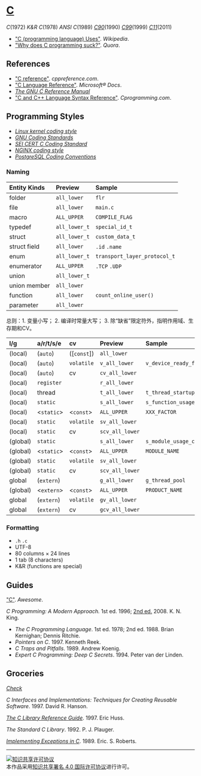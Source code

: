 # [C](http://open-std.org/jtc1/sc22/wg14/)

*C*(1972)
*K&R C*(1978)
*ANSI C*(1989)
[*C90*](https://iso.org/standard/17782.html)(1990)
[*C99*](https://iso.org/standard/29237.html)(1999)
[*C11*](https://iso.org/standard/57853.html)(2011)

+ ["C (programming language) Uses"](https://wikipedia.org/wiki/C_(programming_language)#Uses). *Wikipedia*.
+ ["Why does C programming suck?"](https://quora.com/Why-does-C-programming-suck). *Quora*.

## References

+ ["C reference"](http://cppreference.com/w/c). *cppreference.com*.
+ ["C Language Reference"](https://docs.microsoft.com/cpp/c-language/c-language-reference). *Microsoft® Docs*.
+ [*The GNU C Reference Manual*](https://gnu.org/software/gnu-c-manual/gnu-c-manual.html)
+ ["C and C++ Language Syntax Reference"](https://cprogramming.com/reference). *Cprogramming.com*.

## Programming Styles

+ [*Linux kernel coding style*](https://github.com/torvalds/linux/blob/master/Documentation/process/coding-style.rst)
+ [*GNU Coding Standards*](https://gnu.org/prep/standards/standards.html)
+ [*SEI CERT C Coding Standard*](https://wiki.sei.cmu.edu/confluence/display/c)
+ [*NGINX coding style*](https://nginx.com/resources/wiki/start/topics/examples/coding_style)
+ [*PostgreSQL Coding Conventions*](https://postgresql.org/docs/current/static/source.html)

### Naming

| Entity Kinds                     | Preview       | Sample                       |
|:-------------------------------- |:------------- |:---------------------------- |
| folder                           | `all_lower`   | `flr`                        |
| file                             | `all_lower`   | `main.c`                     |
| macro                            | `ALL_UPPER`   | `COMPILE_FLAG`               |
| typedef                          | `all_lower_t` | `special_id_t`               |
| struct                           | `all_lower_t` | `custom_data_t`              |
| struct field                     | `all_lower`   | `.id` `.name`                |
| enum                             | `all_lower_t` | `transport_layer_protocol_t` |
| enumerator                       | `ALL_UPPER`   | `.TCP` `.UDP`                |
| union                            | `all_lower_t` |                              |
| union member                     | `all_lower`   |                              |
| function                         | `all_lower`   | `count_online_user()`        |
| parameter                        | `all_lower`   |                              |

总则：1. 变量小写； 2. 编译时常量大写； 3. 除“缺省”限定符外，指明作用域、生存期和CV。

| l/g      | a/r/t/s/e  | cv           | Preview         | Sample                   |
|:-------- |:---------- |:------------ |:--------------- |:------------------------ |
| (local)  | (`auto`)   | ([`const`])  | `all_lower`     |                          |
| (local)  | (`auto`)   | `volatile`   | `v_all_lower`   | `v_device_ready_flag`    |
| (local)  | (`auto`)   | cv           | `cv_all_lower`  |                          |
| (local)  | `register` |              | `r_all_lower`   |                          |
| (local)  | thread     |              | `t_all_lower`   | `t_thread_startup_time`  |
| (local)  | `static`   |              | `s_all_lower`   | `s_function_usage_count` |
| (local)  | <`static`> | <`const`>    | `ALL_UPPER`     | `XXX_FACTOR`             |
| (local)  | `static`   | `volatile`   | `sv_all_lower`  |                          |
| (local)  | `static`   | cv           | `scv_all_lower` |                          |
| (global) | `static`   |              | `s_all_lower`   | `s_module_usage_count`   |
| (global) | <`static`> | <`const`>    | `ALL_UPPER`     | `MODULE_NAME`            |
| (global) | `static`   | `volatile`   | `sv_all_lower`  |                          |
| (global) | `static`   | cv           | `scv_all_lower` |                          |
| global   | (`extern`) |              | `g_all_lower`   | `g_thread_pool`          |
| (global) | <`extern`> | <`const`>    | `ALL_UPPER`     | `PRODUCT_NAME`           |
| global   | (`extern`) | `volatile`   | `gv_all_lower`  |                          |
| global   | (`extern`) | cv           | `gcv_all_lower` |                          |

### Formatting

+ `.h` `.c`
+ UTF-8
+ 80 columns × 24 lines
+ 1 tab (8 characters)
+ K&R (functions are special)

## Guides

["C"](https://notabug.org/koz.ross/awesome-c). *Awesome*.

*C Programming: A Modern Approach.* 1st ed. 1996; [2nd ed.](http://knking.com/books/c2) 2008. K. N. King.
+ *The C Programming Language*. 1st ed. 1978; 2nd ed. 1988. Brian Kernighan; Dennis Ritchie.
+ *Pointers on C*. 1997. Kenneth Reek.
+ *C Traps and Pitfalls*. 1989. Andrew Koenig.
+ *Expert C Programming: Deep C Secrets*. 1994. Peter van der Linden.

## Groceries

[*Check*](https://libcheck.github.io/check)

*C Interfaces and Implementations: Techniques for Creating Reusable Software*. 1997. David R. Hanson.

[*The C Library Reference Guide*](https://www-s.acm.illinois.edu/webmonkeys/book/c_guide). 1997. Eric Huss.

*The Standard C Library*. 1992. P. J. Plauger.

[*Implementing Exceptions in C*](http://hpl.hp.com/techreports/Compaq-DEC/SRC-RR-40.pdf). 1989. Eric. S. Roberts.

___
<a rel="license" href="http://creativecommons.org/licenses/by/4.0/"><img alt="知识共享许可协议" style="border-width:0" src="https://i.creativecommons.org/l/by/4.0/88x31.png" /></a><br />本作品采用<a rel="license" href="http://creativecommons.org/licenses/by/4.0/">知识共享署名 4.0 国际许可协议</a>进行许可。
